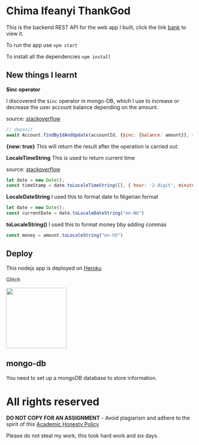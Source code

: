 # Chima Ifeanyi ThankGod

This is the backend REST API for the web app I built, click the link [bank](https://ifeanyi-bank.netlify.app) to view it.

To run the app use `npm start`

To install all the dependencies `npm install`

## New things I learnt

**$inc operator**

I discovered the `$inc` operator in mongo-DB, which I use to increase or decrease the user account balance depending on the amount.

source: [stackoverflow](https://stackoverflow.com/questions/71207726/creating-a-bank-transaction-with-express-mongo-db)

```javascript
// deposit
await Account.findByIdAndUpdate(accountId, {$inc: {balance: amount}}, {new: true});
```

**{new: true}**
This will return the result after the operation is carried out.

**LocaleTimeString**
This is used to return current time 

source: [stackoverflow](https://stackoverflow.com/questions/10599148/how-do-i-get-the-current-time-only-in-javascript/62589925#62589925)

```javascript
let date = new Date();
const timeStamp = date.toLocaleTimeString([], { hour: '2-digit', minute: "2-digit" });
```

**LocaleDateString**
I used this to format date to Nigerian format

```javascript
let date = new Date();
const currentDate = date.toLocaleDateString("en-NG")
```


**toLocaleString()**
I used this to format money bby adding commas

```javascript
const money = amount.toLocaleString("en-US")
```

## Deploy

This nodejs app is deployed on [Heroku](https://ifeanyi-bank-backend.herokuapp.com) 

Glitch

[<img src="https://cdn.gomix.com/2bdfb3f8-05ef-4035-a06e-2043962a3a13%2Fremix-button.svg" width="163px" />](https://glitch.com/edit/#!/import/github/MasterIfeanyi/node-bank-interview)

## mongo-db

You need to set up a mongoDB database to store information.

# All rights reserved

**DO NOT COPY FOR AN ASSIGNMENT** - Avoid plagiarism and adhere to the spirit of this [Academic Honesty Policy](https://www.freecodecamp.org/news/academic-honesty-policy/)

Please do not steal my work, this took hard work and six days. 
